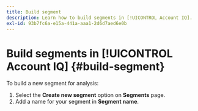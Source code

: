 ```yaml
---
title: Build segment
description: Learn how to build segments in [!UICONTROL Account IQ].
exl-id: 93b7fc6a-e15a-441a-aaa1-2d6d7aed6e0b
---
```

# Build segments in [!UICONTROL Account IQ] {#build-segment}

To build a new segment for analysis:

1. Select the **Create new segment** option on **Segments** page.
1. Add a name for your segment in **Segment name**.
